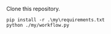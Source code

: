 Clone this repository.

```commandline
pip install -r .\my\requirements.txt
python ./my/workflow.py
```